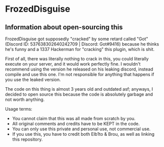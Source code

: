 # FrozedDisguise

## Information about open-sourcing this
FrozedDisguise got supposedly "cracked" by some retard called "Got" (Discord ID: 537638302640242709 | Discord: Got#9416) because he thinks he's funny and a 1337 Hackerman for "cracking" this plugin, which is shit.

First of all, there was literally nothing to crack in this, you could literally execute on your server, and it would work perfectly fine. I wouldn't recommend using the version he released on his leaking discord, instead compile and use this one. I'm not responsible for anything that happens if you use the leaked version.

The code on this thing is almost 3 years old and outdated asf; anyways, I decided to open source this because the code is absolutely garbage and not worth anything.

Usage terms:
  * You cannot claim that this was all made from scratch by you.
  * All original comments and credits have to be KEPT in the code.
  * You can only use this private and personal use, not commercial use.
  * If you use this, you have to credit both Elb1to & Brou, as well as linking this repository.
